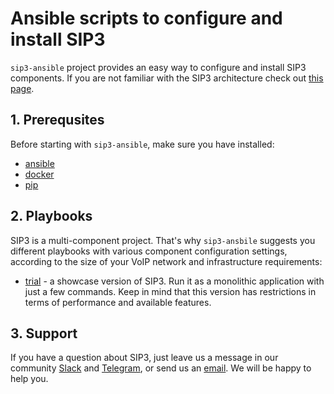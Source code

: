 # Ansible scripts to configure and install SIP3 

`sip3-ansible` project provides an easy way to configure and install SIP3 components. If you are not familiar with the SIP3 architecture check out [this page](https://sip3.io/features).

## 1. Prerequsites

Before starting with `sip3-ansible`, make sure you have installed:

* [ansible](https://docs.ansible.com/ansible/latest/installation_guide/intro_installation.html)
* [docker](https://docs.docker.com/install/)
* [pip](https://pip.pypa.io/en/stable/installing/)

## 2. Playbooks

SIP3 is a multi-component project. That's why `sip3-ansbile` suggests you different playbooks with various component configuration settings, according to the size of your VoIP network and infrastructure requirements:

* [trial](https://github.com/sip3io/sip3-ansible/blob/master/playbooks/trial) - a showcase version of SIP3. Run it as a monolithic application with just a few commands. Keep in mind that this version has restrictions in terms of performance and available features.

## 3. Support

If you have a question about SIP3, just leave us a message in our community [Slack](https://join.slack.com/t/sip3-community/shared_invite/enQtNzcwMzUxODA2MTkyLTcxODE2MzYyZDgzOWJjNDQ5MzJkOTU3MDY3NDNmZjQ2Zjg2ZjA2MzY4ZmM0YmFkZGI3ZjZiMDgwM2Y1YmU1Mzk) and [Telegram](https://t.me/sip3io), or send us an [email](mailto:support@sip3.io). We will be happy to help you.
